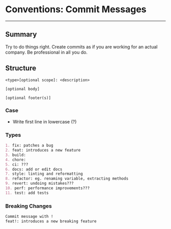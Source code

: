 # Conventions: Commit Messages
___
## Summary
Try to do things right. Create commits as if you are working for an actual company. Be professional in all you do.

## Structure

```text
<type>[optional scope]: <description>

[optional body]

[optional footer(s)]
```

### Case
- Write first line in lowercase (?)

### Types
```md
1. fix: patches a bug
2. feat: introduces a new feature
3. build: 
4. chore: 
5. ci: ???
6. docs: add or edit docs
7. style: linting and reformatting
8. refactor: eg. renaming variable, extracting methods
9. revert: undoing mistakes???
10. perf: performance improvements???
11. test: add tests
```

### Breaking Changes
```md
Commit message with !
feat!: introduces a new breaking feature
```


